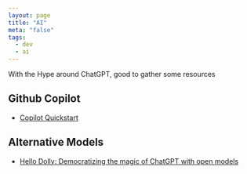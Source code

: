 ```yaml
---
layout: page
title: "AI"
meta: "false"
tags:
  - dev
  - ai
---
```

With the Hype around ChatGPT, good to gather some resources

## Github Copilot

- [Copilot Quickstart](https://docs.github.com/en/copilot/quickstart)

## Alternative Models

- [Hello Dolly: Democratizing the magic of ChatGPT with open models](https://www.databricks.com/blog/2023/03/24/hello-dolly-democratizing-magic-chatgpt-open-models.html)